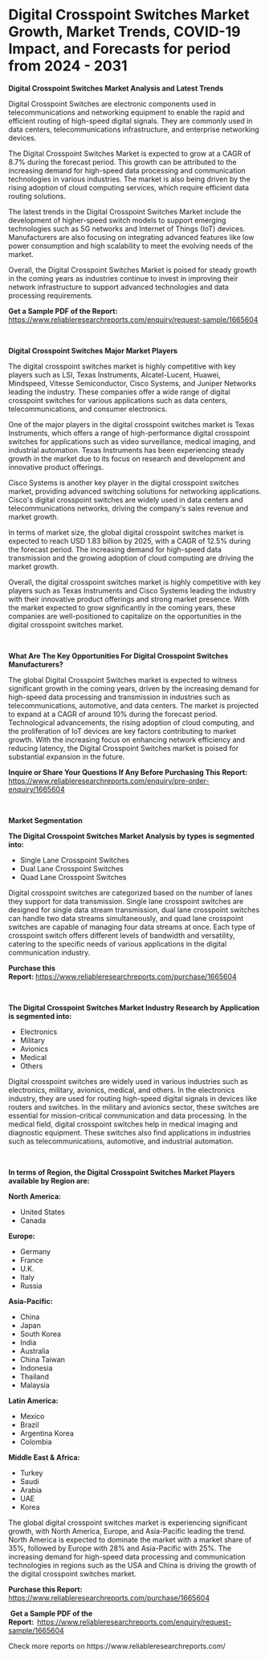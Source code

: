 <p><h1>Digital Crosspoint Switches Market Growth, Market Trends, COVID-19 Impact, and Forecasts for period from 2024 - 2031</h1></p><p><strong>Digital Crosspoint Switches Market Analysis and Latest Trends</strong></p>
<p><p>Digital Crosspoint Switches are electronic components used in telecommunications and networking equipment to enable the rapid and efficient routing of high-speed digital signals. They are commonly used in data centers, telecommunications infrastructure, and enterprise networking devices.</p><p>The Digital Crosspoint Switches Market is expected to grow at a CAGR of 8.7% during the forecast period. This growth can be attributed to the increasing demand for high-speed data processing and communication technologies in various industries. The market is also being driven by the rising adoption of cloud computing services, which require efficient data routing solutions.</p><p>The latest trends in the Digital Crosspoint Switches Market include the development of higher-speed switch models to support emerging technologies such as 5G networks and Internet of Things (IoT) devices. Manufacturers are also focusing on integrating advanced features like low power consumption and high scalability to meet the evolving needs of the market.</p><p>Overall, the Digital Crosspoint Switches Market is poised for steady growth in the coming years as industries continue to invest in improving their network infrastructure to support advanced technologies and data processing requirements.</p></p>
<p><strong>Get a Sample PDF of the Report:&nbsp;</strong> <a href="https://www.reliableresearchreports.com/enquiry/request-sample/1665604">https://www.reliableresearchreports.com/enquiry/request-sample/1665604</a></p>
<p>&nbsp;</p>
<p><strong>Digital Crosspoint Switches Major Market Players</strong></p>
<p><p>The digital crosspoint switches market is highly competitive with key players such as LSI, Texas Instruments, Alcatel-Lucent, Huawei, Mindspeed, Vitesse Semiconductor, Cisco Systems, and Juniper Networks leading the industry. These companies offer a wide range of digital crosspoint switches for various applications such as data centers, telecommunications, and consumer electronics.</p><p>One of the major players in the digital crosspoint switches market is Texas Instruments, which offers a range of high-performance digital crosspoint switches for applications such as video surveillance, medical imaging, and industrial automation. Texas Instruments has been experiencing steady growth in the market due to its focus on research and development and innovative product offerings.</p><p>Cisco Systems is another key player in the digital crosspoint switches market, providing advanced switching solutions for networking applications. Cisco's digital crosspoint switches are widely used in data centers and telecommunications networks, driving the company's sales revenue and market growth.</p><p>In terms of market size, the global digital crosspoint switches market is expected to reach USD 1.83 billion by 2025, with a CAGR of 12.5% during the forecast period. The increasing demand for high-speed data transmission and the growing adoption of cloud computing are driving the market growth.</p><p>Overall, the digital crosspoint switches market is highly competitive with key players such as Texas Instruments and Cisco Systems leading the industry with their innovative product offerings and strong market presence. With the market expected to grow significantly in the coming years, these companies are well-positioned to capitalize on the opportunities in the digital crosspoint switches market.</p></p>
<p>&nbsp;</p>
<p><strong>What Are The Key Opportunities For Digital Crosspoint Switches Manufacturers?</strong></p>
<p><p>The global Digital Crosspoint Switches market is expected to witness significant growth in the coming years, driven by the increasing demand for high-speed data processing and transmission in industries such as telecommunications, automotive, and data centers. The market is projected to expand at a CAGR of around 10% during the forecast period. Technological advancements, the rising adoption of cloud computing, and the proliferation of IoT devices are key factors contributing to market growth. With the increasing focus on enhancing network efficiency and reducing latency, the Digital Crosspoint Switches market is poised for substantial expansion in the future.</p></p>
<p><strong>Inquire or Share Your Questions If Any Before Purchasing This Report:</strong> <a href="https://www.reliableresearchreports.com/enquiry/pre-order-enquiry/1665604">https://www.reliableresearchreports.com/enquiry/pre-order-enquiry/1665604</a></p>
<p>&nbsp;</p>
<p><strong>Market Segmentation</strong></p>
<p><strong>The Digital Crosspoint Switches Market Analysis by types is segmented into:</strong></p>
<p><ul><li>Single Lane Crosspoint Switches</li><li>Dual Lane Crosspoint Switches</li><li>Quad Lane Crosspoint Switches</li></ul></p>
<p><p>Digital crosspoint switches are categorized based on the number of lanes they support for data transmission. Single lane crosspoint switches are designed for single data stream transmission, dual lane crosspoint switches can handle two data streams simultaneously, and quad lane crosspoint switches are capable of managing four data streams at once. Each type of crosspoint switch offers different levels of bandwidth and versatility, catering to the specific needs of various applications in the digital communication industry.</p></p>
<p><strong>Purchase this Report:&nbsp;</strong><a href="https://www.reliableresearchreports.com/purchase/1665604">https://www.reliableresearchreports.com/purchase/1665604</a></p>
<p>&nbsp;</p>
<p><strong>The Digital Crosspoint Switches Market Industry Research by Application is segmented into:</strong></p>
<p><ul><li>Electronics</li><li>Military</li><li>Avionics</li><li>Medical</li><li>Others</li></ul></p>
<p><p>Digital crosspoint switches are widely used in various industries such as electronics, military, avionics, medical, and others. In the electronics industry, they are used for routing high-speed digital signals in devices like routers and switches. In the military and avionics sector, these switches are essential for mission-critical communication and data processing. In the medical field, digital crosspoint switches help in medical imaging and diagnostic equipment. These switches also find applications in industries such as telecommunications, automotive, and industrial automation.</p></p>
<p>&nbsp;</p>
<p><strong>In terms of Region, the Digital Crosspoint Switches Market Players available by Region are:</strong></p>
<p>
    <p> <strong> North America: </strong>
        <ul>
            <li>United States</li>
            <li>Canada</li>
        </ul>
        </p> 
    <p> <strong> Europe: </strong>
        <ul>
            <li>Germany</li>
            <li>France</li>
            <li>U.K.</li>
            <li>Italy</li>
            <li>Russia</li>
        </ul>
        </p> 
    <p> <strong> Asia-Pacific: </strong>
        <ul>
            <li>China</li>
            <li>Japan</li>
            <li>South Korea</li>
            <li>India</li>
            <li>Australia</li>
            <li>China Taiwan</li>
            <li>Indonesia</li>
            <li>Thailand</li>
            <li>Malaysia</li>
        </ul>
        </p> 
    <p> <strong> Latin America: </strong>
        <ul>
            <li>Mexico</li>
            <li>Brazil</li>
            <li>Argentina Korea</li>
            <li>Colombia</li>
        </ul>
        </p> 
    <p> <strong> Middle East & Africa: </strong>
        <ul>
            <li>Turkey</li>
            <li>Saudi</li>
            <li>Arabia</li>
            <li>UAE</li>
            <li>Korea</li>
        </ul>
    </p>
    </p>
<p><p>The global digital crosspoint switches market is experiencing significant growth, with North America, Europe, and Asia-Pacific leading the trend. North America is expected to dominate the market with a market share of 35%, followed by Europe with 28% and Asia-Pacific with 25%. The increasing demand for high-speed data processing and communication technologies in regions such as the USA and China is driving the growth of the digital crosspoint switches market.</p></p>
<p><strong>Purchase this Report: </strong><a href="https://www.reliableresearchreports.com/purchase/1665604">https://www.reliableresearchreports.com/purchase/1665604</a></p>
<p>&nbsp;<strong>Get a Sample PDF of the Report:&nbsp;&nbsp;</strong><a href="https://www.reliableresearchreports.com/enquiry/request-sample/1665604">https://www.reliableresearchreports.com/enquiry/request-sample/1665604</a></p>
<p><strong></strong></p>
<p>Check more reports on https://www.reliableresearchreports.com/</p>